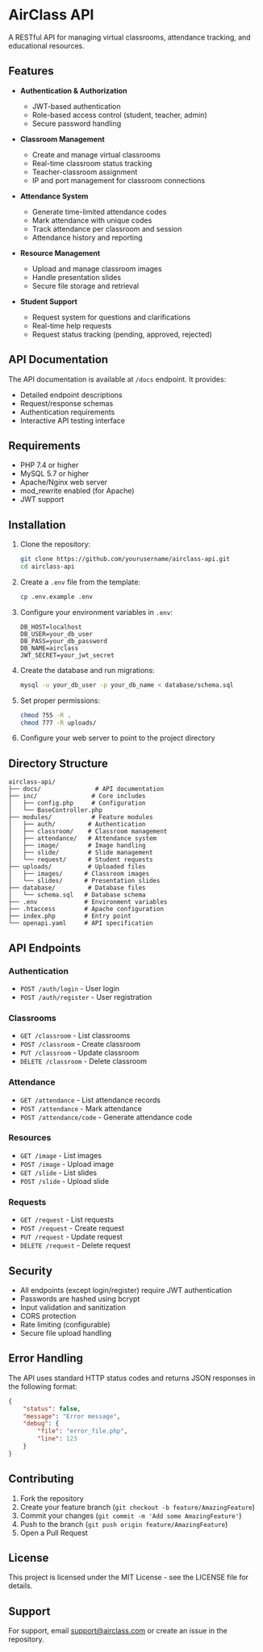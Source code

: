 # AirClass API

A RESTful API for managing virtual classrooms, attendance tracking, and educational resources.

## Features

-   **Authentication & Authorization**

    -   JWT-based authentication
    -   Role-based access control (student, teacher, admin)
    -   Secure password handling

-   **Classroom Management**

    -   Create and manage virtual classrooms
    -   Real-time classroom status tracking
    -   Teacher-classroom assignment
    -   IP and port management for classroom connections

-   **Attendance System**

    -   Generate time-limited attendance codes
    -   Mark attendance with unique codes
    -   Track attendance per classroom and session
    -   Attendance history and reporting

-   **Resource Management**

    -   Upload and manage classroom images
    -   Handle presentation slides
    -   Secure file storage and retrieval

-   **Student Support**
    -   Request system for questions and clarifications
    -   Real-time help requests
    -   Request status tracking (pending, approved, rejected)

## API Documentation

The API documentation is available at `/docs` endpoint. It provides:

-   Detailed endpoint descriptions
-   Request/response schemas
-   Authentication requirements
-   Interactive API testing interface

## Requirements

-   PHP 7.4 or higher
-   MySQL 5.7 or higher
-   Apache/Nginx web server
-   mod_rewrite enabled (for Apache)
-   JWT support

## Installation

1. Clone the repository:

    ```bash
    git clone https://github.com/yourusername/airclass-api.git
    cd airclass-api
    ```

2. Create a `.env` file from the template:

    ```bash
    cp .env.example .env
    ```

3. Configure your environment variables in `.env`:

    ```
    DB_HOST=localhost
    DB_USER=your_db_user
    DB_PASS=your_db_password
    DB_NAME=airclass
    JWT_SECRET=your_jwt_secret
    ```

4. Create the database and run migrations:

    ```bash
    mysql -u your_db_user -p your_db_name < database/schema.sql
    ```

5. Set proper permissions:

    ```bash
    chmod 755 -R .
    chmod 777 -R uploads/
    ```

6. Configure your web server to point to the project directory

## Directory Structure

```
airclass-api/
├── docs/               # API documentation
├── inc/               # Core includes
│   ├── config.php     # Configuration
│   └── BaseController.php
├── modules/           # Feature modules
│   ├── auth/         # Authentication
│   ├── classroom/    # Classroom management
│   ├── attendance/   # Attendance system
│   ├── image/        # Image handling
│   ├── slide/        # Slide management
│   └── request/      # Student requests
├── uploads/          # Uploaded files
│   ├── images/      # Classroom images
│   └── slides/      # Presentation slides
├── database/         # Database files
│   └── schema.sql   # Database schema
├── .env             # Environment variables
├── .htaccess        # Apache configuration
├── index.php        # Entry point
└── openapi.yaml     # API specification
```

## API Endpoints

### Authentication

-   `POST /auth/login` - User login
-   `POST /auth/register` - User registration

### Classrooms

-   `GET /classroom` - List classrooms
-   `POST /classroom` - Create classroom
-   `PUT /classroom` - Update classroom
-   `DELETE /classroom` - Delete classroom

### Attendance

-   `GET /attendance` - List attendance records
-   `POST /attendance` - Mark attendance
-   `POST /attendance/code` - Generate attendance code

### Resources

-   `GET /image` - List images
-   `POST /image` - Upload image
-   `GET /slide` - List slides
-   `POST /slide` - Upload slide

### Requests

-   `GET /request` - List requests
-   `POST /request` - Create request
-   `PUT /request` - Update request
-   `DELETE /request` - Delete request

## Security

-   All endpoints (except login/register) require JWT authentication
-   Passwords are hashed using bcrypt
-   Input validation and sanitization
-   CORS protection
-   Rate limiting (configurable)
-   Secure file upload handling

## Error Handling

The API uses standard HTTP status codes and returns JSON responses in the following format:

```json
{
    "status": false,
    "message": "Error message",
    "debug": {
        "file": "error_file.php",
        "line": 123
    }
}
```

## Contributing

1. Fork the repository
2. Create your feature branch (`git checkout -b feature/AmazingFeature`)
3. Commit your changes (`git commit -m 'Add some AmazingFeature'`)
4. Push to the branch (`git push origin feature/AmazingFeature`)
5. Open a Pull Request

## License

This project is licensed under the MIT License - see the LICENSE file for details.

## Support

For support, email support@airclass.com or create an issue in the repository.
